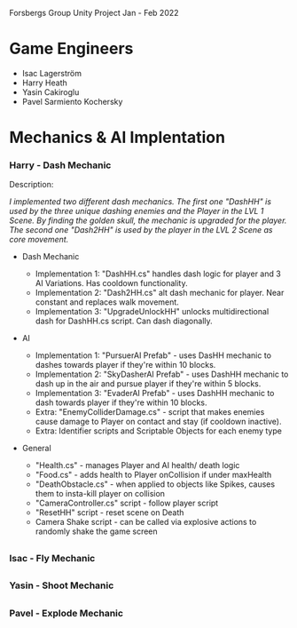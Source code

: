 Forsbergs Group Unity Project Jan - Feb 2022


# Game Engineers

- Isac Lagerström
- Harry Heath
- Yasin Cakiroglu
- Pavel Sarmiento Kochersky

# Mechanics & AI Implentation
### Harry - Dash Mechanic

Description: 

*I implemented two different dash mechanics.*
*The first one "DashHH" is used by the three unique dashing enemies and the Player in the LVL 1 Scene. By finding the golden skull, the mechanic is upgraded for the player.*
*The second one "Dash2HH" is used by the player in the LVL 2 Scene as core movement.*


- Dash Mechanic
  - Implementation 1: "DashHH.cs" handles dash logic for player and 3 AI Variations. Has cooldown functionality.
  - Implementation 2: "Dash2HH.cs" alt dash mechanic for player. Near constant and replaces walk movement.
  - Implementation 3: "UpgradeUnlockHH" unlocks multidirectional dash for DashHH.cs script. Can dash diagonally.

- AI
  - Implementation 1: "PursuerAI Prefab" - uses DasHH mechanic to dashes towards player if they're within 10 blocks.
  - Implementation 2: "SkyDasherAI Prefab" - uses DashHH mechanic to dash up in the air and pursue player if they're within 5 blocks.
  - Implementation 3: "EvaderAI Prefab" - uses DashHH mechanic to dash towards player if they're within 10 blocks.
  - Extra: "EnemyColliderDamage.cs" - script that makes enemies cause damage to Player on contact and stay (if cooldown inactive).
  - Extra: Identifier scripts and Scriptable Objects for each enemy type


- General
  - "Health.cs" - manages Player and AI health/ death logic
  - "Food.cs" - adds health to Player onCollision if under maxHealth 
  - "DeathObstacle.cs" - when applied to objects like Spikes, causes them to insta-kill player on collision
  - "CameraController.cs" script - follow player script
  - "ResetHH" script - reset scene on Death
  - Camera Shake script - can be called via explosive actions to randomly shake the game screen
##
### Isac - Fly Mechanic
##
### Yasin - Shoot Mechanic
##
### Pavel - Explode Mechanic

